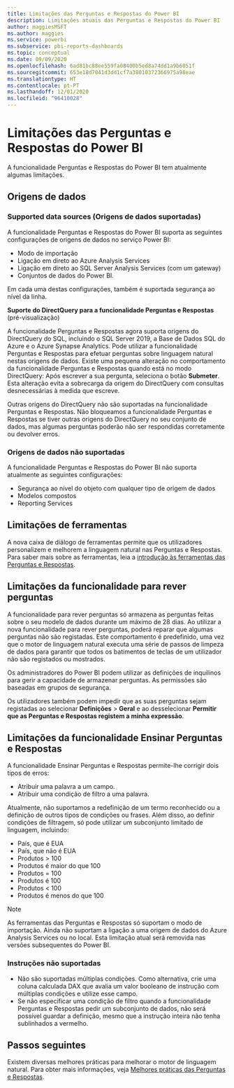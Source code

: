 ```yaml
---
title: Limitações das Perguntas e Respostas do Power BI
description: Limitações atuais das Perguntas e Respostas do Power BI
author: maggiesMSFT
ms.author: maggies
ms.service: powerbi
ms.subservice: pbi-reports-dashboards
ms.topic: conceptual
ms.date: 09/09/2020
ms.openlocfilehash: 6ad81bc88ee559fa08400b5ed8a74dd1a9b6051f
ms.sourcegitcommit: 653e18d7041d3dd1cf7a38010372366975a98eae
ms.translationtype: HT
ms.contentlocale: pt-PT
ms.lasthandoff: 12/01/2020
ms.locfileid: "96410028"
---
```

# <a name="limitations-of-power-bi-qa"></a>Limitações das Perguntas e Respostas do Power BI

A funcionalidade Perguntas e Respostas do Power BI tem atualmente algumas limitações.

## <a name="data-sources"></a>Origens de dados

### <a name="supported-data-sources"></a>Supported data sources (Origens de dados suportadas)

A funcionalidade Perguntas e Respostas do Power BI suporta as seguintes configurações de origens de dados no serviço Power BI:

- Modo de importação
- Ligação em direto ao Azure Analysis Services
- Ligação em direto ao SQL Server Analysis Services (com um gateway)
- Conjuntos de dados do Power BI.

Em cada uma destas configurações, também é suportada segurança ao nível da linha.

**Suporte do DirectQuery para a funcionalidade Perguntas e Respostas** (pré-visualização)

A funcionalidade Perguntas e Respostas agora suporta origens do DirectQuery do SQL, incluindo o SQL Server 2019, a Base de Dados SQL do Azure e o Azure Synapse Analytics. Pode utilizar a funcionalidade Perguntas e Respostas para efetuar perguntas sobre linguagem natural nestas origens de dados. Existe uma pequena alteração no comportamento da funcionalidade Perguntas e Respostas quando está no modo DirectQuery: Após escrever a sua pergunta, seleciona o botão **Submeter**. Esta alteração evita a sobrecarga da origem do DirectQuery com consultas desnecessárias à medida que escreve.

Outras origens do DirectQuery não são suportadas na funcionalidade Perguntas e Respostas. Não bloqueamos a funcionalidade Perguntas e Respostas se tiver outras origens do DirectQuery no seu conjunto de dados, mas algumas perguntas poderão não ser respondidas corretamente ou devolver erros.

### <a name="data-sources-not-supported"></a>Origens de dados não suportadas

A funcionalidade Perguntas e Respostas do Power BI não suporta atualmente as seguintes configurações:

- Segurança ao nível do objeto com qualquer tipo de origem de dados
- Modelos compostos
- Reporting Services 

## <a name="tooling-limitations"></a>Limitações de ferramentas

A nova caixa de diálogo de ferramentas permite que os utilizadores personalizem e melhorem a linguagem natural nas Perguntas e Respostas. Para saber mais sobre as ferramentas, leia a [introdução às ferramentas das Perguntas e Respostas](q-and-a-tooling-intro.md).

## <a name="review-question-limitations"></a>Limitações da funcionalidade para rever perguntas

A funcionalidade para rever perguntas só armazena as perguntas feitas sobre o seu modelo de dados durante um máximo de 28 dias. Ao utilizar a nova funcionalidade para rever perguntas, poderá reparar que algumas perguntas não são registadas. Este comportamento é predefinido, uma vez que o motor de linguagem natural executa uma série de passos de limpeza de dados para garantir que todos os batimentos de teclas de um utilizador não são registados ou mostrados.

Os administradores do Power BI podem utilizar as definições de inquilinos para gerir a capacidade de armazenar perguntas. As permissões são baseadas em grupos de segurança. 

Os utilizadores também podem impedir que as suas perguntas sejam registadas ao selecionar **Definições** > **Geral** e ao desselecionar **Permitir que as Perguntas e Respostas registem a minha expressão**. 

## <a name="teach-qa-limitations"></a>Limitações da funcionalidade Ensinar Perguntas e Respostas

A funcionalidade Ensinar Perguntas e Respostas permite-lhe corrigir dois tipos de erros:

- Atribuir uma palavra a um campo.
- Atribuir uma condição de filtro a uma palavra.

Atualmente, não suportamos a redefinição de um termo reconhecido ou a definição de outros tipos de condições ou frases. Além disso, ao definir condições de filtragem, só pode utilizar um subconjunto limitado de linguagem, incluindo:

- País, que é EUA
- País, que não é EUA
- Produtos > 100
- Produtos é maior do que 100
- Produtos = 100
- Produtos é 100
- Produtos < 100
- Produtos é menos do que 100

> [!NOTE]
> As ferramentas das Perguntas e Respostas só suportam o modo de importação. Ainda não suportam a ligação a uma origem de dados do Azure Analysis Services ou no local. Esta limitação atual será removida nas versões subsequentes do Power BI.

### <a name="statements-not-supported"></a>Instruções não suportadas

- Não são suportadas múltiplas condições. Como alternativa, crie uma coluna calculada DAX que avalia um valor booleano de instrução com múltiplas condições e utilize esse campo.
- Se não especificar uma condição de filtro quando a funcionalidade Perguntas e Respostas pedir um subconjunto de dados, não será possível guardar a definição, mesmo que a instrução inteira não tenha sublinhados a vermelho.

## <a name="next-steps"></a>Passos seguintes

Existem diversas melhores práticas para melhorar o motor de linguagem natural. Para obter mais informações, veja [Melhores práticas das Perguntas e Respostas](q-and-a-best-practices.md).
